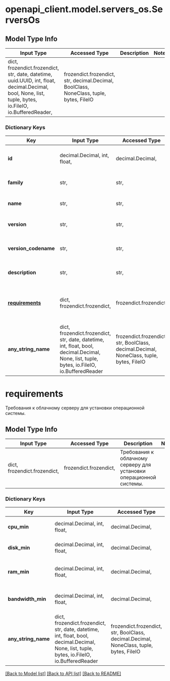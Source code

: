 # openapi_client.model.servers_os.ServersOs

## Model Type Info
Input Type | Accessed Type | Description | Notes
------------ | ------------- | ------------- | -------------
dict, frozendict.frozendict, str, date, datetime, uuid.UUID, int, float, decimal.Decimal, bool, None, list, tuple, bytes, io.FileIO, io.BufferedReader,  | frozendict.frozendict, str, decimal.Decimal, BoolClass, NoneClass, tuple, bytes, FileIO |  | 

### Dictionary Keys
Key | Input Type | Accessed Type | Description | Notes
------------ | ------------- | ------------- | ------------- | -------------
**id** | decimal.Decimal, int, float,  | decimal.Decimal,  | Уникальный идентификатор операционной системы. | [optional] 
**family** | str,  | str,  | Семейство операционной системы. | [optional] 
**name** | str,  | str,  | Название операционной системы. | [optional] 
**version** | str,  | str,  | Версия операционной системы. | [optional] 
**version_codename** | str,  | str,  | Кодовое имя версии операционной системы. | [optional] 
**description** | str,  | str,  | Описание операционной системы. | [optional] 
**[requirements](#requirements)** | dict, frozendict.frozendict,  | frozendict.frozendict,  | Требования к облачному серверу для установки операционной системы. | [optional] 
**any_string_name** | dict, frozendict.frozendict, str, date, datetime, int, float, bool, decimal.Decimal, None, list, tuple, bytes, io.FileIO, io.BufferedReader | frozendict.frozendict, str, BoolClass, decimal.Decimal, NoneClass, tuple, bytes, FileIO | any string name can be used but the value must be the correct type | [optional]

# requirements

Требования к облачному серверу для установки операционной системы.

## Model Type Info
Input Type | Accessed Type | Description | Notes
------------ | ------------- | ------------- | -------------
dict, frozendict.frozendict,  | frozendict.frozendict,  | Требования к облачному серверу для установки операционной системы. | 

### Dictionary Keys
Key | Input Type | Accessed Type | Description | Notes
------------ | ------------- | ------------- | ------------- | -------------
**cpu_min** | decimal.Decimal, int, float,  | decimal.Decimal,  | Минимальной значение процессора. | [optional] 
**disk_min** | decimal.Decimal, int, float,  | decimal.Decimal,  | Минимальное значение диска. | [optional] 
**ram_min** | decimal.Decimal, int, float,  | decimal.Decimal,  | Минимальное значение оперативной памяти. | [optional] 
**bandwidth_min** | decimal.Decimal, int, float,  | decimal.Decimal,  | Минимальное значение пропускной способности. | [optional] 
**any_string_name** | dict, frozendict.frozendict, str, date, datetime, int, float, bool, decimal.Decimal, None, list, tuple, bytes, io.FileIO, io.BufferedReader | frozendict.frozendict, str, BoolClass, decimal.Decimal, NoneClass, tuple, bytes, FileIO | any string name can be used but the value must be the correct type | [optional]

[[Back to Model list]](../../README.md#documentation-for-models) [[Back to API list]](../../README.md#documentation-for-api-endpoints) [[Back to README]](../../README.md)

